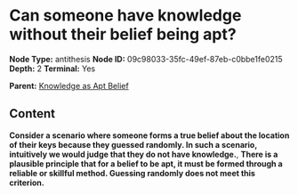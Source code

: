 # Can someone have knowledge without their belief being apt?

**Node Type:** antithesis
**Node ID:** 09c98033-35fc-49ef-87eb-c0bbe1fe0215
**Depth:** 2
**Terminal:** Yes

**Parent:** [Knowledge as Apt Belief](knowledge-as-apt-belief.md)

## Content

**Consider a scenario where someone forms a true belief about the location of their keys because they guessed randomly. In such a scenario, intuitively we would judge that they do not have knowledge.**, **There is a plausible principle that for a belief to be apt, it must be formed through a reliable or skillful method. Guessing randomly does not meet this criterion.**
